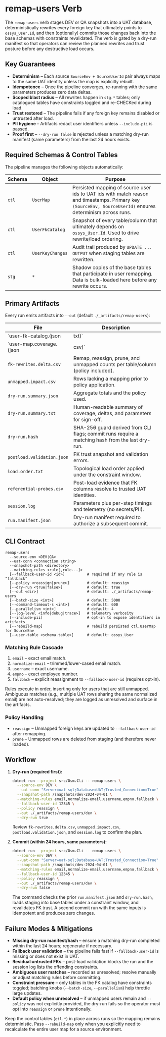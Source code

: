 # remap-users Verb

The `remap-users` verb stages DEV or QA snapshots into a UAT database, deterministically rewrites every foreign key that ultimately points to `ossys_User.Id`, and then (optionally) commits those changes back into the base schemas with constraints revalidated. The verb is gated by a dry-run manifest so that operators can review the planned rewrites and trust posture before any destructive load occurs.

## Key Guarantees

* **Determinism** – Each source `SourceEnv + SourceUserId` pair always maps to the same UAT identity unless the map is explicitly rebuilt.
* **Idempotence** – Once the pipeline converges, re-running with the same parameters produces zero data deltas.
* **Scoped blast radius** – All rewrites happen in `stg.*` tables; only catalogued tables have constraints toggled and re-CHECKed during load.
* **Trust restored** – The pipeline fails if any foreign key remains disabled or untrusted after load.
* **PII hygiene** – Artifacts redact user identifiers unless `--include-pii` is passed.
* **Proof first** – `--dry-run false` is rejected unless a matching dry-run manifest (same parameters) from the last 24 hours exists.

## Required Schemas & Control Tables

The pipeline manages the following objects automatically:

| Schema | Object | Purpose |
| --- | --- | --- |
| `ctl` | `UserMap` | Persisted mapping of source user ids to UAT ids with match reason and timestamps. Primary key `(SourceEnv, SourceUserId)` ensures determinism across runs. |
| `ctl` | `UserFkCatalog` | Snapshot of every table/column that ultimately depends on `ossys_User.Id`. Used to drive rewrite/load ordering. |
| `ctl` | `UserKeyChanges` | Audit trail produced by `UPDATE ... OUTPUT` when staging tables are rewritten. |
| `stg` | `*` | Shadow copies of the base tables that participate in user remapping. Data is bulk-loaded here before any rewrite occurs. |

## Primary Artifacts

Every run emits artifacts into `--out` (default `./_artifacts/remap-users`):

| File | Description |
| --- | --- |
| `user-fk-catalog.(json|txt)` | Machine-readable + human-readable lists of every FK column slated for remapping. |
| `user-map.coverage.(json|csv)` | Match counts per rule plus a redacted sample of unresolved identifiers. |
| `fk-rewrites.delta.csv` | Remap, reassign, prune, and unmapped counts per table/column (policy included). |
| `unmapped.impact.csv` | Rows lacking a mapping prior to policy application. |
| `dry-run.summary.json` | Aggregate totals and the policy used. |
| `dry-run.summary.txt` | Human-readable summary of coverage, deltas, and parameters for sign-off. |
| `dry-run.hash` | SHA-256 guard derived from CLI flags; commit runs require a matching hash from the last dry-run. |
| `postload.validation.json` | FK trust snapshot and validation errors. |
| `load.order.txt` | Topological load order applied under the constraint window. |
| `referential-probes.csv` | Post-load evidence that FK columns resolve to trusted UAT identities. |
| `session.log` | Parameters plus per-step timings and telemetry (no secrets/PII). |
| `run.manifest.json` | Dry-run manifest required to authorize a subsequent commit. |

## CLI Contract

```
remap-users
  --source-env <DEV|QA>
  --uat-conn <connection string>
  --snapshot-path <directory>
  --matching-rules <rule[,rule...]>
  [--fallback-user-id <id>]          # required if any rule is "fallback"
  [--policy <reassign|prune>]        # default: reassign
  [--dry-run <true|false>]           # default: true
  [--out <dir>]                      # default: ./_artifacts/remap-users
  [--batch-size <int>]               # default: 5000
  [--command-timeout-s <int>]        # default: 600
  [--parallelism <int>]              # default: 4
  [--log-level <info|debug|trace>]   # telemetry verbosity
  [--include-pii]                    # opt-in to expose identifiers in artifacts
  [--rebuild-map]                    # rebuild persisted ctl.UserMap for SourceEnv
  [--user-table <schema.table>]      # default: ossys_User
```

### Matching Rule Cascade

1. `email` – exact email match.
2. `normalize-email` – trimmed/lower-cased email match.
3. `username` – exact username.
4. `empno` – exact employee number.
5. `fallback` – explicit reassignment to `--fallback-user-id` (requires opt-in).

Rules execute in order, inserting only for users that are still unmapped. Ambiguous matches (e.g., multiple UAT rows sharing the same normalized email) are not auto-resolved; they are logged as unresolved and surface in the artifacts.

### Policy Handling

* `reassign` – Unmapped foreign keys are updated to `--fallback-user-id` after remapping.
* `prune` – Unmapped rows are deleted from staging (and therefore never loaded).

## Workflow

1. **Dry-run (required first):**

   ```bash
   dotnet run --project src/Osm.Cli -- remap-users \
     --source-env DEV \
     --uat-conn "Server=uat-sql;Database=UAT;Trusted_Connection=True" \
     --snapshot-path /snapshots/dev-2024-04-01 \
     --matching-rules email,normalize-email,username,empno,fallback \
     --fallback-user-id 12345 \
     --policy reassign \
     --out ./_artifacts/remap-users/dev \
     --dry-run true
   ```

   Review `fk-rewrites.delta.csv`, `unmapped.impact.csv`, `postload.validation.json`, and `session.log` to confirm the plan.

2. **Commit (within 24 hours, same parameters):**

   ```bash
   dotnet run --project src/Osm.Cli -- remap-users \
     --source-env DEV \
     --uat-conn "Server=uat-sql;Database=UAT;Trusted_Connection=True" \
     --snapshot-path /snapshots/dev-2024-04-01 \
     --matching-rules email,normalize-email,username,empno,fallback \
     --fallback-user-id 12345 \
     --policy reassign \
     --out ./_artifacts/remap-users/dev \
     --dry-run false
   ```

   The command checks the prior `run.manifest.json` and `dry-run.hash`, loads staging into base tables under a constraint window, and revalidates FK trust. A second commit run with the same inputs is idempotent and produces zero changes.

## Failure Modes & Mitigations

* **Missing dry-run manifest/hash** – ensure a matching dry-run completed within the last 24 hours; regenerate if necessary.
* **Fallback user validation** – the pipeline fails fast if `--fallback-user-id` is missing or does not exist in UAT.
* **Residual untrusted FKs** – post-load validation blocks the run and the session log lists the offending constraints.
* **Ambiguous user matches** – recorded as unresolved; resolve manually or adjust matching rules before committing.
* **Constraint pressure** – only tables in the FK catalog have constraints toggled; batching knobs (`--batch-size`, `--parallelism`) help throttle large updates.
* **Default policy when unresolved** – if unmapped users remain and `--policy` was not explicitly provided, the dry-run fails so the operator must opt into `reassign` or `prune` intentionally.

Keep the control tables (`ctl.*`) in place across runs so the mapping remains deterministic. Pass `--rebuild-map` only when you explicitly need to recalculate the entire user map for a source environment.
